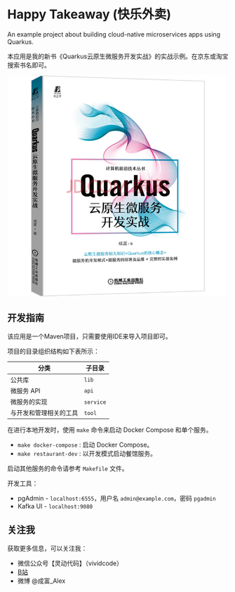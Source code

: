 # Happy Takeaway (快乐外卖)

An example project about building cloud-native microservices apps using Quarkus.

本应用是我的新书《Quarkus云原生微服务开发实战》的实战示例。在京东或淘宝搜索书名即可。

![Quarkus书](./quarkus-book.png)

## 开发指南

该应用是一个Maven项目，只需要使用IDE来导入项目即可。

项目的目录组织结构如下表所示：

| 分类          | 子目录       |
|-------------|-----------|
| 公共库         | `lib`     |
| 微服务 API     | `api`     |
| 微服务的实现      | `service` |
| 与开发和管理相关的工具 | `tool`    |

在进行本地开发时，使用 `make` 命令来启动 Docker Compose 和单个服务。

* `make docker-compose` : 启动 Docker Compose。
* `make restaurant-dev` : 以开发模式启动餐馆服务。

启动其他服务的命令请参考 `Makefile` 文件。

开发工具：

* pgAdmin - `localhost:6555`，用户名 `admin@example.com`，密码 `pgadmin`
* Kafka UI - `localhost:9080`

## 关注我

获取更多信息，可以关注我：

* 微信公众号【灵动代码】（vividcode）
* [B站](https://space.bilibili.com/1094957548)
* 微博 @成富_Alex